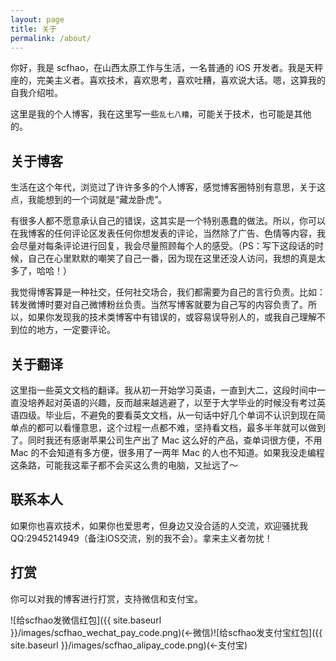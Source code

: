 ```yaml
---
layout: page
title: 关于
permalink: /about/
---
```


你好，我是 scfhao，在山西太原工作与生活，一名普通的 iOS 开发者。我是天秤座的，完美主义者。喜欢技术，喜欢思考，喜欢吐糟，喜欢说大话。嗯，这算我的自我介绍啦。

这里是我的个人博客，我在这里写一些`乱七八糟`，可能关于技术，也可能是其他的。

## 关于博客

生活在这个年代，浏览过了许许多多的个人博客，感觉博客圈特别有意思，关于这点，我能想到的一个词就是“藏龙卧虎”。

有很多人都不愿意承认自己的错误，这其实是一个特别愚蠢的做法。所以，你可以在我博客的任何评论区发表任何你想发表的评论，当然除了广告、色情等内容，我会尽量对每条评论进行回复，我会尽量照顾每个人的感受。（PS：写下这段话的时候，自己在心里默默的嘲笑了自己一番，因为现在这里还没人访问，我想的真是太多了，哈哈！）

我觉得博客算是一种社交，任何社交场合，我们都需要为自己的言行负责。比如：转发微博时要对自己微博粉丝负责。当然写博客就要为自己写的内容负责了。所以，如果你发现我的技术类博客中有错误的，或容易误导别人的，或我自己理解不到位的地方，一定要评论。

## 关于翻译

这里指一些英文文档的翻译。我从初一开始学习英语，一直到大二，这段时间中一直没培养起对英语的兴趣，反而越来越逃避了，以至于大学毕业的时候没有考过英语四级。毕业后，不避免的要看英文文档，从一句话中好几个单词不认识到现在简单点的都可以看懂意思，这个过程一点都不难，坚持看文档，最多半年就可以做到了。同时我还有感谢苹果公司生产出了 Mac 这么好的产品，查单词很方便，不用 Mac 的不会知道有多方便，很多用了一两年 Mac 的人也不知道。如果我没走编程这条路，可能我这辈子都不会买这么贵的电脑，又扯远了～

## 联系本人

如果你也喜欢技术，如果你也爱思考，但身边又没合适的人交流，欢迎骚扰我 QQ:2945214949（备注iOS交流，别的我不会）。拿来主义者勿扰！

## 打赏

你可以对我的博客进行打赏，支持微信和支付宝。

![给scfhao发微信红包]({{ site.baseurl }}/images/scfhao_wechat_pay_code.png)(<-微信)![给scfhao发支付宝红包]({{ site.baseurl }}/images/scfhao_alipay_code.png)(<-支付宝)
